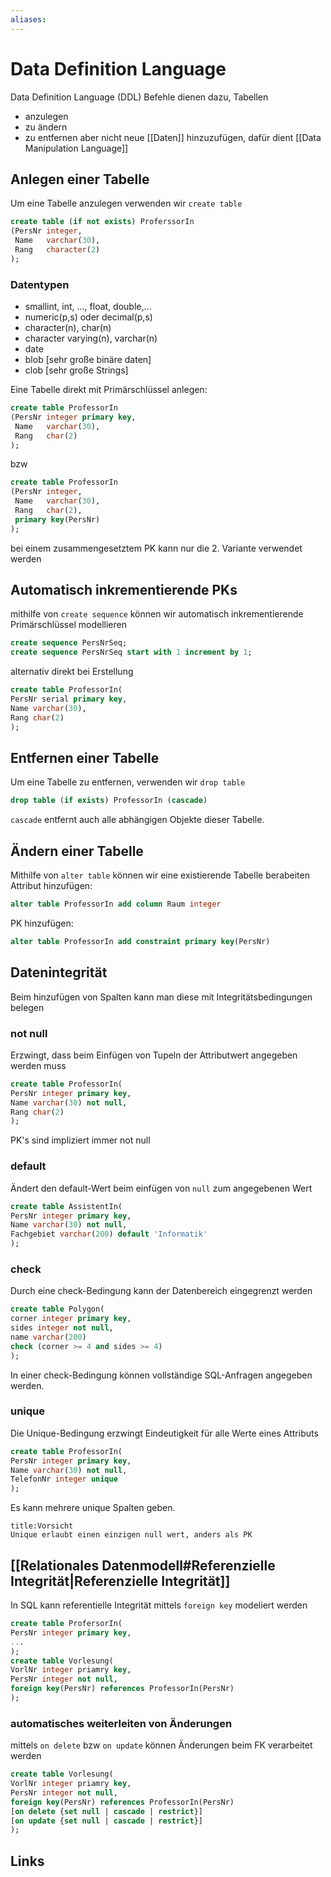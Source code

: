 ```yaml
---
aliases: 
---
```

# Data Definition Language 
Data Definition Language (DDL) Befehle dienen dazu, Tabellen
- anzulegen
- zu ändern
- zu entfernen
aber nicht neue [[Daten]] hinzuzufügen, dafür dient [[Data Manipulation Language]]
## Anlegen einer Tabelle
Um eine Tabelle anzulegen verwenden wir `create table`
```SQL
create table (if not exists) ProferssorIn
(PersNr integer,
 Name   varchar(30),
 Rang   character(2)
);
```
### Datentypen
- smallint, int, ..., float, double,...
- numeric(p,s) oder decimal(p,s)
- character(n), char(n)
- character varying(n), varchar(n)
- date
- blob [sehr große binäre daten]
- clob [sehr große Strings]

Eine Tabelle direkt mit Primärschlüssel anlegen:
```SQL
create table ProfessorIn 
(PersNr integer primary key,
 Name   varchar(30),
 Rang   char(2)
);
```
bzw
```SQL
create table ProfessorIn 
(PersNr integer,
 Name   varchar(30),
 Rang   char(2),
 primary key(PersNr)
);
```
bei einem zusammengesetztem PK kann nur die 2. Variante verwendet werden
## Automatisch inkrementierende PKs
mithilfe von `create sequence` können wir automatisch inkrementierende Primärschlüssel modellieren
```sql
create sequence PersNrSeq;
create sequence PersNrSeq start with 1 increment by 1;
```
alternativ direkt bei Erstellung
```sql
create table ProfessorIn(
PersNr serial primary key,
Name varchar(30),
Rang char(2)
);
```
## Entfernen einer Tabelle
Um eine Tabelle zu entfernen, verwenden wir `drop table`
```SQL
drop table (if exists) ProfessorIn (cascade)
```
`cascade` entfernt auch alle abhängigen Objekte dieser Tabelle.
## Ändern einer Tabelle
Mithilfe von `alter table` können wir eine existierende Tabelle berabeiten
Attribut hinzufügen:
```SQL
alter table ProfessorIn add column Raum integer
```
PK hinzufügen:
```SQL
alter table ProfessorIn add constraint primary key(PersNr)
```
## Datenintegrität
Beim hinzufügen von Spalten kann man diese mit Integritätsbedingungen belegen
### not null
Erzwingt, dass beim Einfügen von Tupeln der Attributwert angegeben werden muss
```SQL
create table ProfessorIn(
PersNr integer primary key,
Name varchar(30) not null,
Rang char(2)
);
```
PK's sind impliziert immer not null
### default
Ändert den default-Wert beim einfügen von `null` zum angegebenen Wert
```sql
create table AssistentIn(
PersNr integer primary key,
Name varchar(30) not null,
Fachgebiet varchar(200) default 'Informatik'
);
```
### check
Durch eine check-Bedingung kann der Datenbereich eingegrenzt werden
```sql
create table Polygon(
corner integer primary key,
sides integer not null,
name varchar(200)
check (corner >= 4 and sides >= 4)
);
```
In einer check-Bedingung können vollständige SQL-Anfragen angegeben werden.
### unique
Die Unique-Bedingung erzwingt Eindeutigkeit für alle Werte eines Attributs
```sql
create table ProfessorIn(
PersNr integer primary key,
Name varchar(30) not null,
TelefonNr integer unique
);
```
Es kann mehrere unique Spalten geben.
```ad-caution
title:Vorsicht
Unique erlaubt einen einzigen null wert, anders als PK
```
## [[Relationales Datenmodell#Referenzielle Integrität|Referenzielle Integrität]]
In SQL kann referentielle Integrität mittels `foreign key` modeliert werden
```sql
create table ProfersorIn(
PersNr integer primary key,
...
);
create table Vorlesung(
VorlNr integer priamry key,
PersNr integer not null,
foreign key(PersNr) references ProfessorIn(PersNr)
);
```
### automatisches weiterleiten von Änderungen
mittels `on delete` bzw `on update` können Änderungen beim FK verarbeitet werden
```sql
create table Vorlesung(
VorlNr integer priamry key,
PersNr integer not null,
foreign key(PersNr) references ProfessorIn(PersNr)
[on delete {set null | cascade | restrict}]
[on update {set null | cascade | restrict}]
);
```

## Links